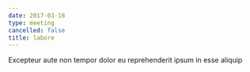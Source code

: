 ```yaml
---
date: 2017-03-18
type: meeting
cancelled: false
title: labore
---
```

Excepteur aute non tempor dolor eu reprehenderit ipsum in esse aliquip